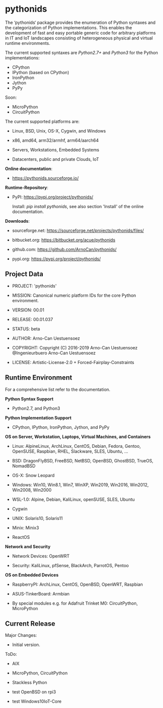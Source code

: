 pythonids
=========

The ‘pythonids‘ package provides the enumeration of Python syntaxes and the
categorization of Python implementations.
This enables the development of fast and easy portable generic code for arbitrary platforms in IT and IoT landscapes 
consisting of heterogeneous physical and virtual runtime environments.

The current supported syntaxes are *Python2.7+* and *Python3* for the Python implementations:

* CPython
* IPython (based on CPython)
* IronPython
* Jython
* PyPy

Soon:

* MicroPython
* CircuitPython

The current supported platforms are:

* Linux, BSD, Unix, OS-X, Cygwin, and Windows

* x86, amd64, arm32/armhf, arm64/aarch64

* Servers, Workstations, Embedded Systems

* Datacenters, public and private Clouds, IoT 

**Online documentation**:

* https://pythonids.sourceforge.io/


**Runtime-Repository**:

* PyPI: https://pypi.org/project/pythonids/

  Install: *pip install pythonids*, see also section 'Install' of the online documentation.


**Downloads**:

* sourceforge.net: https://sourceforge.net/projects/pythonids/files/

* bitbucket.org: https://bitbucket.org/acue/pythonids

* github.com: https://github.com/ArnoCan/pythonids/

* pypi.org: https://pypi.org/project/pythonids/


Project Data
------------

* PROJECT: 'pythonids'

* MISSION: Canonical numeric platform IDs for the core Python environment.

* VERSION: 00.01

* RELEASE: 00.01.037

* STATUS: beta

* AUTHOR: Arno-Can Uestuensoez

* COPYRIGHT: Copyright (C) 2016-2019 Arno-Can Uestuensoez @Ingenieurbuero Arno-Can Uestuensoez

* LICENSE: Artistic-License-2.0 + Forced-Fairplay-Constraints

Runtime Environment
-------------------
For a comprehensive list refer to the documentation.

**Python Syntax Support**

*  Python2.7, and Python3

**Python Implementation Support**

*  CPython, IPython, IronPython, Jython, and PyPy

**OS on Server, Workstation, Laptops, Virtual Machines, and Containers**

* Linux: AlpineLinux, ArchLinux, CentOS, Debian, Fedora, Gentoo, OpenSUSE, Raspbian, RHEL, Slackware, SLES, Ubuntu, ...  

* BSD: DragonFlyBSD, FreeBSD, NetBSD, OpenBSD, GhostBSD, TrueOS, NomadBSD

* OS-X: Snow Leopard

* Windows: Win10, Win8.1, Win7, WinXP, Win2019, Win2016, Win2012, Win2008, Win2000

* WSL-1.0: Alpine, Debian, KaliLinux, openSUSE, SLES, Ubuntu

* Cygwin

* UNIX: Solaris10, Solaris11

* Minix: Minix3

* ReactOS

**Network and Security**

* Network Devices: OpenWRT

* Security: KaliLinux, pfSense, BlackArch, ParrotOS, Pentoo

**OS on Embedded Devices**

* RaspberryPI: ArchLinux, CentOS, OpenBSD, OpenWRT, Raspbian

* ASUS-TinkerBoard: Armbian

* By special modules e.g. for Adafruit Trinket M0: CircuitPython, MicroPython

Current Release
---------------

Major Changes:

* Initial version.

ToDo:

* AIX

* MicroPython, CircuitPython

* Stackless Python

* test OpenBSD on rpi3

* test Windows10IoT-Core

